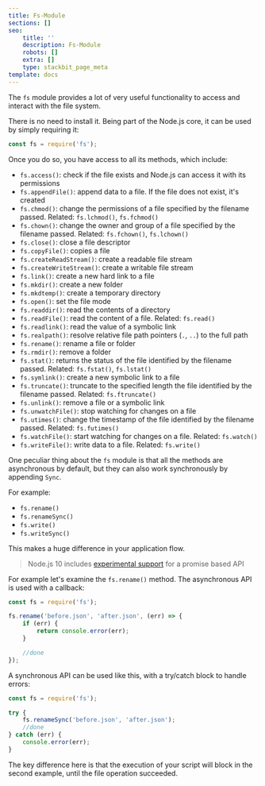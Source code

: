 ```yaml
---
title: Fs-Module
sections: []
seo:
    title: ''
    description: Fs-Module
    robots: []
    extra: []
    type: stackbit_page_meta
template: docs
---
```







The `fs` module provides a lot of very useful functionality to access and interact with the file system.

There is no need to install it. Being part of the Node.js core, it can be used by simply requiring it:

```js
const fs = require('fs');
```

Once you do so, you have access to all its methods, which include:

-   `fs.access()`: check if the file exists and Node.js can access it with its permissions
-   `fs.appendFile()`: append data to a file. If the file does not exist, it's created
-   `fs.chmod()`: change the permissions of a file specified by the filename passed. Related: `fs.lchmod()`, `fs.fchmod()`
-   `fs.chown()`: change the owner and group of a file specified by the filename passed. Related: `fs.fchown()`, `fs.lchown()`
-   `fs.close()`: close a file descriptor
-   `fs.copyFile()`: copies a file
-   `fs.createReadStream()`: create a readable file stream
-   `fs.createWriteStream()`: create a writable file stream
-   `fs.link()`: create a new hard link to a file
-   `fs.mkdir()`: create a new folder
-   `fs.mkdtemp()`: create a temporary directory
-   `fs.open()`: set the file mode
-   `fs.readdir()`: read the contents of a directory
-   `fs.readFile()`: read the content of a file. Related: `fs.read()`
-   `fs.readlink()`: read the value of a symbolic link
-   `fs.realpath()`: resolve relative file path pointers (`.`, `..`) to the full path
-   `fs.rename()`: rename a file or folder
-   `fs.rmdir()`: remove a folder
-   `fs.stat()`: returns the status of the file identified by the filename passed. Related: `fs.fstat()`, `fs.lstat()`
-   `fs.symlink()`: create a new symbolic link to a file
-   `fs.truncate()`: truncate to the specified length the file identified by the filename passed. Related: `fs.ftruncate()`
-   `fs.unlink()`: remove a file or a symbolic link
-   `fs.unwatchFile()`: stop watching for changes on a file
-   `fs.utimes()`: change the timestamp of the file identified by the filename passed. Related: `fs.futimes()`
-   `fs.watchFile()`: start watching for changes on a file. Related: `fs.watch()`
-   `fs.writeFile()`: write data to a file. Related: `fs.write()`

One peculiar thing about the `fs` module is that all the methods are asynchronous by default, but they can also work synchronously by appending `Sync`.

For example:

-   `fs.rename()`
-   `fs.renameSync()`
-   `fs.write()`
-   `fs.writeSync()`

This makes a huge difference in your application flow.

> Node.js 10 includes [experimental support](https://nodejs.org/api/fs.html#fs_fs_promises_api) for a promise based API

For example let's examine the `fs.rename()` method. The asynchronous API is used with a callback:

```js
const fs = require('fs');

fs.rename('before.json', 'after.json', (err) => {
    if (err) {
        return console.error(err);
    }

    //done
});
```

A synchronous API can be used like this, with a try/catch block to handle errors:

```js
const fs = require('fs');

try {
    fs.renameSync('before.json', 'after.json');
    //done
} catch (err) {
    console.error(err);
}
```

The key difference here is that the execution of your script will block in the second example, until the file operation succeeded.
